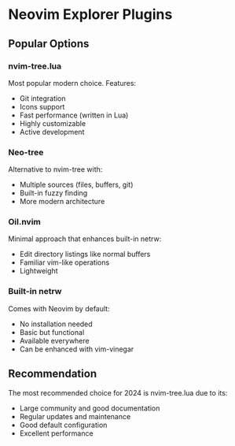 # Neovim Explorer Plugins

## Popular Options

### nvim-tree.lua
Most popular modern choice. Features:
- Git integration
- Icons support
- Fast performance (written in Lua)
- Highly customizable
- Active development

### Neo-tree
Alternative to nvim-tree with:
- Multiple sources (files, buffers, git)
- Built-in fuzzy finding
- More modern architecture

### Oil.nvim
Minimal approach that enhances built-in netrw:
- Edit directory listings like normal buffers
- Familiar vim-like operations
- Lightweight

### Built-in netrw
Comes with Neovim by default:
- No installation needed
- Basic but functional
- Available everywhere
- Can be enhanced with vim-vinegar

## Recommendation
The most recommended choice for 2024 is nvim-tree.lua due to its:
- Large community and good documentation
- Regular updates and maintenance
- Good default configuration
- Excellent performance
